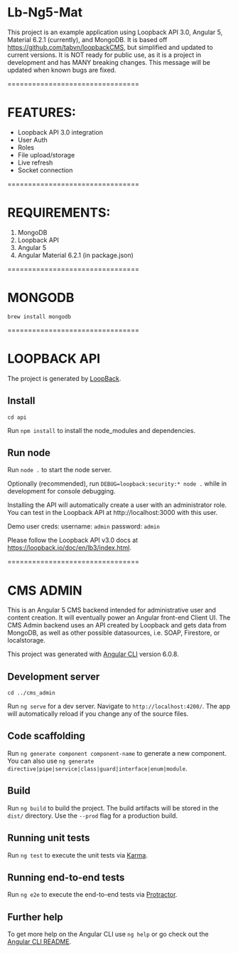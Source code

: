 # Lb-Ng5-Mat

This project is an example application using Loopback API 3.0, Angular 5, Material 6.2.1 (currently), and MongoDB. It is based off https://github.com/tabvn/loopbackCMS, but simplified and updated to current versions. It is NOT ready for public use, as it is a project in development and has MANY breaking changes. This message will be updated when known bugs are fixed.

================================

# FEATURES:
* Loopback API 3.0 integration
* User Auth
* Roles
* File upload/storage
* Live refresh
* Socket connection

================================

# REQUIREMENTS:
1. MongoDB
2. Loopback API
3. Angular 5
4. Angular Material 6.2.1 (in package.json)

================================

# MONGODB

`brew install mongodb`

================================

# LOOPBACK API

The project is generated by [LoopBack](http://loopback.io).

## Install

`cd api`

Run `npm install` to install the node_modules and dependencies.

## Run node

Run `node .` to start the node server.

Optionally (recommended),  run `DEBUG=loopback:security:* node .` while in development for console debugging.

Installing the API will automatically create a user with an administrator role. You can test in the Loopback API at http://localhost:3000 with this user.

Demo user creds:
username: `admin`
password: `admin`

Please follow the Loopback API v3.0 docs at https://loopback.io/doc/en/lb3/index.html.

================================


# CMS ADMIN

This is an Angular 5 CMS backend intended for administrative user and content creation. It will eventually power an Angular front-end Client UI. The CMS Admin backend uses an API created by Loopback and gets data from MongoDB, as well as other possible datasources, i.e. SOAP, Firestore, or localstorage.

This project was generated with [Angular CLI](https://github.com/angular/angular-cli) version 6.0.8.

## Development server

`cd ../cms_admin`

Run `ng serve` for a dev server. Navigate to `http://localhost:4200/`. The app will automatically reload if you change any of the source files.

## Code scaffolding

Run `ng generate component component-name` to generate a new component. You can also use `ng generate directive|pipe|service|class|guard|interface|enum|module`.

## Build

Run `ng build` to build the project. The build artifacts will be stored in the `dist/` directory. Use the `--prod` flag for a production build.

## Running unit tests

Run `ng test` to execute the unit tests via [Karma](https://karma-runner.github.io).

## Running end-to-end tests

Run `ng e2e` to execute the end-to-end tests via [Protractor](http://www.protractortest.org/).

## Further help

To get more help on the Angular CLI use `ng help` or go check out the [Angular CLI README](https://github.com/angular/angular-cli/blob/master/README.md).
